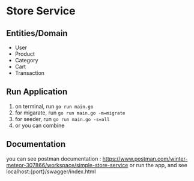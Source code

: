 # Store Service

## Entities/Domain

- User
- Product
- Category
- Cart
- Transaction

## Run Application

1. on terminal, run `go run main.go`
2. for migarate, run `go run main.go -m=migrate`
3. for seeder, run `go run main.go -s=all`
4. or you can combine

## Documentation
you can see postman documentation : https://www.postman.com/winter-meteor-307866/workspace/simple-store-service
or run the app, and see localhost:{port}/swagger/index.html